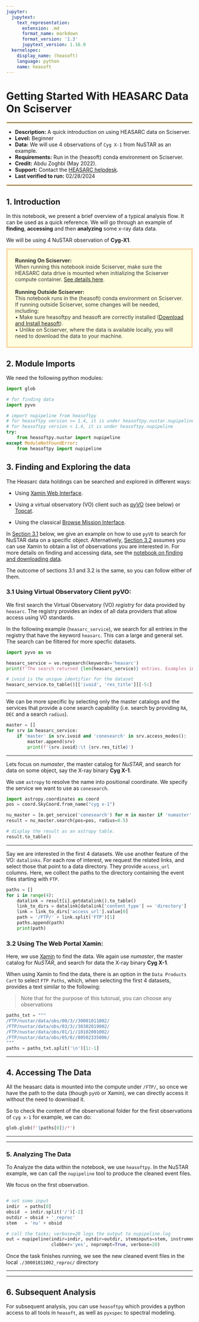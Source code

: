```yaml
---
jupyter:
  jupytext:
    text_representation:
      extension: .md
      format_name: markdown
      format_version: '1.3'
      jupytext_version: 1.16.0
  kernelspec:
    display_name: (heasoft)
    language: python
    name: heasoft
---
```


# Getting Started With HEASARC Data On Sciserver
<hr style="border: 2px solid #fadbac" />

- **Description:** A quick introduction on using HEASARC data on Sciserver.
- **Level:** Beginner
- **Data:** We will use 4 observations of `Cyg X-1` from NuSTAR as an example.
- **Requirements:** Run in the (heasoft) conda environment on Sciserver.
- **Credit:** Abdu Zoghbi (May 2022).
- **Support:** Contact the [HEASARC helpdesk](https://heasarc.gsfc.nasa.gov/cgi-bin/Feedback).
- **Last verified to run:** 02/28/2024

<hr style="border: 2px solid #fadbac" />


## 1. Introduction
In this notebook, we present a brief overview of a typical analysis flow. It can be used as a quick reference.
We will go through an example of **finding**, **accessing** and then **analyzing** some x-ray data data.

We will be using 4 NuSTAR observation of **Cyg-X1**.

<div style='color: #333; background: #ffffdf; padding:20px; border: 4px solid #fadbac'>
<b>Running On Sciserver:</b><br>
When running this notebook inside Sciserver, make sure the HEASARC data drive is mounted when initializing the Sciserver compute container. <a href='https://heasarc.gsfc.nasa.gov/docs/sciserver/'>See details here</a>.
<br><br>
<b>Running Outside Sciserver:</b><br>
This notebook runs in the (heasoft) conda environment on Sciserver.
If running outside Sciserver, some changes will be needed, including:<br>
&bull; Make sure heasoftpy and heasoft are correctly installed (<a href='https://heasarc.gsfc.nasa.gov/docs/software/lheasoft/'>Download and Install heasoft</a>).<br>
&bull; Unlike on Sciserver, where the data is available locally, you will need to download the data to your machine.<br>
</div>


## 2. Module Imports
We need the following python modules:


```python
import glob

# for finding data
import pyvo

# import nupipeline from heasoftpy
# for heasoftpy version >= 1.4, it is under heasoftpy.nustar.nupipeline
# for heasoftpy version < 1.4, it is under heasoftpy.nupipeline
try:
    from heasoftpy.nustar import nupipeline
except ModuleNotFoundError:
    from heasoftpy import nupipeline
```

## 3. Finding and Exploring the data

The Heasarc data holdings can be searched and explored in different ways:
- Using [Xamin Web Interface](https://heasarc.gsfc.nasa.gov/xamin/xamin.jsp).

- Using a virtual observatory (VO) client such as [pyVO](https://github.com/astropy/pyvo) (see below) or [Topcat](http://www.star.bris.ac.uk/~mbt/topcat/).

- Using the classical [Browse Mission Interface](https://heasarc.gsfc.nasa.gov/cgi-bin/W3Browse/w3browse.pl).

In [Section 3.1](#3.1-pyvo-example) below, we give an example on how to use `pyVO` to search for NuSTAR data on a specific object. Alternatively, [Section 3.2](#3.2-using-xamin) assumes you can use Xamin to obtain a list of observations you are interested in. For more details on finding and accessing data, see the [notebook on finding and downloading data](data_find_download.md).

The outcome of sections 3.1 and 3.2 is the same, so you can follow either of them.

<!-- #region jp-MarkdownHeadingCollapsed=true -->
### 3.1 Using Virtual Observatory Client pyVO:
<!-- #endregion -->

We first search the Virtual Observatory (VO) *registry* for data provided by `heasarc`. The registry provides an index of all data providers that allow access using VO standards.

In the following example (`heasarc_service`), we search for all entries in the registry that have the keyword `heasarc`. This can a large and general set. The search can be filtered for more specfic datasets.

```python
import pyvo as vo

heasarc_service = vo.regsearch(keywords='heasarc')
print(f'The search returned {len(heasarc_service)} entries. Examples include:\n')

# ivoid is the unique identifier for the dataset
heasarc_service.to_table()[['ivoid', 'res_title']][-5:]
```

---

We can be more specific by selecting only the master catalogs and the services that provide a cone search capability (i.e. search by providing `RA`, `DEC` and a search `radius`).

```python
master = []
for srv in heasarc_service:
    if 'master' in srv.ivoid and 'conesearch' in srv.access_modes():
        master.append(srv)
        print(f'{srv.ivoid}:\t {srv.res_title}')

```

---
Lets focus on *numaster*, the master catalog for *NuSTAR*, and search for data on some object, say the X-ray binary **Cyg X-1**.

We use `astropy` to resolve the name into positional coordinate.
We specify the service we want to use as `conesearch`.

```python
import astropy.coordinates as coord
pos = coord.SkyCoord.from_name("cyg x-1")

nu_master = [m.get_service('conesearch') for m in master if 'numaster' in m.ivoid][0]
result = nu_master.search(pos=pos, radius=0.5)
```

```python
# display the result as an astropy table.
result.to_table()
```

---
Say we are interested in the first 4 datasets. We use another feature of the VO: `datalinks`. 
For each row of interest, we request the related links, and select those that point to a data directory.
They provide `access_url` columns. Here, we collect the paths to the directory containing the event files starting with `FTP`.

```python
paths = []
for i in range(4):
    datalink = result[i].getdatalink().to_table()
    link_to_dirs = datalink[datalink['content_type'] == 'directory']
    link = link_to_dirs['access_url'].value[0]
    path = '/FTP/' + link.split('FTP')[1]
    paths.append(path)
    print(path)
```

### 3.2 Using The Web Portal Xamin:


Here, we use [Xamin](https://heasarc.gsfc.nasa.gov/xamin) to find the data. We again use *numaster*, the master catalog for *NuSTAR*, and search for data the X-ray binary **Cyg X-1**.

When using Xamin to find the data, there is an option in the `Data Products Cart` to select `FTP Paths`, which, when selecting the first 4 datasets, provides a text similar to the following:

> Note that for the purpose of this tutorual, you can choose any observations

```python
paths_txt = """
/FTP/nustar/data/obs/00/3//30001011002/
/FTP/nustar/data/obs/03/3//30302019002/
/FTP/nustar/data/obs/01/1//10102001002/
/FTP/nustar/data/obs/05/8//80502335006/
"""
paths = paths_txt.split('\n')[1:-1]
```


---
## 4. Accessing The Data
All the heasarc data is mounted into the compute under `/FTP/`, so once we have the path to the data (though `pyVO` or Xamin), we can directly access it without the need to download it.

So to check the content of the observational folder for the first observations of `cyg x-1` for example, we can do:

```python
glob.glob(f'{paths[0]}/*')
```

---
---
### 5. Analyzing The Data
To Analyze the data within the notebook, we use `heasoftpy`. In the NuSTAR example, we can call the `nupipeline` tool to produce the cleaned event files.

We focus on the first observation.

```python

# set some input
indir  = paths[0]
obsid  = indir.split('/')[-2] 
outdir = obsid + '_reproc'
stem   = 'nu' + obsid

# call the tasks; verbose=20 logs the output to nupipeline.log
out = nupipeline(indir=indir, outdir=outdir, steminputs=stem, instrument='FPMA',
                 clobber='yes', noprompt=True, verbose=20)
```

Once the task finishes running, we see the new cleaned event files in the local `./30001011002_reproc/` directory


---
---
## 6. Subsequent Analysis
For subsequent analysis, you can use `heasoftpy` which provides a python access to all tools in `heasoft`, as well as `pyxspec` to spectral modeling.

```python

```
